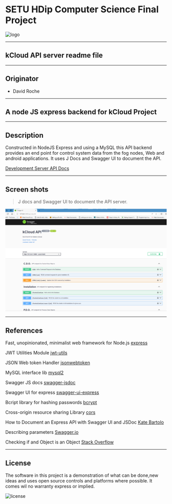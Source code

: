 # SETU HDip Computer Science  Final Project

![logo](https://placement-project-23-24.netlify.app/topic-02-project/unit-2-project-showcases/talk-09-project-older/project-samples-pre2020.png)

---

## kCloud API server readme file

---

## Originator

- David Roche

---

## A node JS express backend for kCloud Project

---

## Description

Constructed in NodeJS Express and using a MySQL this API backend provides an end point for control system data from the fog nodes, Web and android applications.
It uses J Docs and Swagger UI to document the API.

[Development Server API Docs](http://34.240.177.253:3000/api-docs/#/)

---

## Screen shots

> J docs and Swagger UI to document the API server.

![Local Host Swagger UI][image1]

---

## References

Fast, unopinionated, minimalist web framework for Node.js [express](https://www.npmjs.com/package/express)

JWT Utilities Module [jwt-utils](https://www.npmjs.com/package/jwt-utils)

JSON Web token Handler [jsonwebtoken](https://www.npmjs.com/package/jsonwebtoken)

MySQL interface lib [mysql2](https://www.npmjs.com/package/mysql2)

Swagger JS docs [swagger-jsdoc](https://www.npmjs.com/package/swagger-jsdoc)

Swagger UI for express [swagger-ui-express](https://www.npmjs.com/package/swagger-ui-express)

Bcript library for hashing passwords [bcrypt](https://www.npmjs.com/package/bcrypt)

Cross-origin resource sharing Library [cors](https://www.npmjs.com/package/cors)


How to Document an Express API with Swagger UI and JSDoc [Kate Bartolo](https://dev.to/kabartolo/how-to-document-an-express-api-with-swagger-ui-and-jsdoc-50do)

Describing  parameters [Swagger.io](https://swagger.io/docs/specification/2-0/describing-parameters/)

Checking if and Object is an Object [Stack Overflow](https://stackoverflow.com/questions/8834126/how-to-efficiently-check-if-variable-is-array-or-object-in-nodejs-v8)


---

## License

The software in this project is a demonstration of what can be done,new ideas and uses open source controls and platforms where possible.
It comes wil no warranty express or implied.

![license](https://img.shields.io/badge/license-MIT-blue.svg)


[image1]: ./images/swagger.png